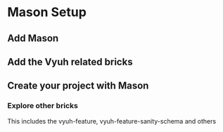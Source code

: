 # Mason Setup

## Add Mason

## Add the Vyuh related bricks

## Create your project with Mason

### Explore other bricks

This includes the vyuh-feature, vyuh-feature-sanity-schema and others

